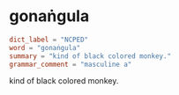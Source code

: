 # gonaṅgula

``` toml
dict_label = "NCPED"
word = "gonaṅgula"
summary = "kind of black colored monkey."
grammar_comment = "masculine a"
```

kind of black colored monkey.

